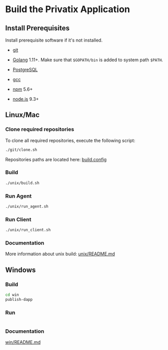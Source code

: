 # Build the Privatix Application

## Install Prerequisites

Install prerequisite software if it's not installed.

* [git](https://git-scm.com/downloads)

* [Golang](https://golang.org/doc/install) 1.11+. Make sure that 
`$GOPATH/bin` is added to system path `$PATH`.

* [PostgreSQL](https://www.postgresql.org/download/)

* [gcc](https://gcc.gnu.org/install/)

* [npm](https://www.npmjs.com/) 5.6+

* [node.js](https://nodejs.org/en/) 9.3+


## Linux/Mac

### Clone required repositories

To clone all required repositories, execute the following script:

```bash
./git/clone.sh
```

Repositories paths are located here: [build.config](unix/build.config)

### Build 

```bash
./unix/build.sh
```

### Run Agent

```bash
./unix/run_agent.sh
```

### Run Client

```bash
./unix/run_client.sh
```

### Documentation

More information about unix build:
[unix/README.md](unix/README.md)

## Windows

### Build

```bash
cd win
publish-dapp
```

### Run 

```bash
```

### Documentation

[win/README.md](win/README.md)
